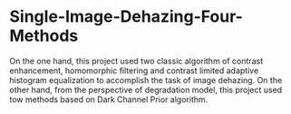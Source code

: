 # Single-Image-Dehazing-Four-Methods
On the one hand, this project used two classic algorithm of contrast enhancement, homomorphic filtering and contrast limited adaptive histogram equalization to accomplish the task of image dehazing. On the other hand, from the perspective of degradation model, this project used tow methods based on Dark Channel Prior algorithm.

